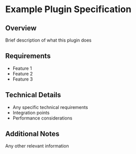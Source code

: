 # Example Plugin Specification

## Overview
Brief description of what this plugin does

## Requirements
- Feature 1
- Feature 2
- Feature 3

## Technical Details
- Any specific technical requirements
- Integration points
- Performance considerations

## Additional Notes
Any other relevant information

